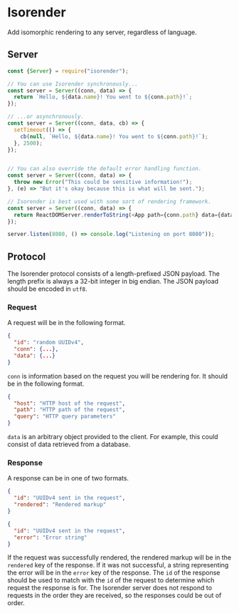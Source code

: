 # Isorender
Add isomorphic rendering to any server, regardless of language.

## Server
```javascript
const {Server} = require("isorender");

// You can use Isorender synchronously...
const server = Server((conn, data) => {
  return `Hello, ${data.name}! You went to ${conn.path}!`;
});

// ...or asynchronously.
const server = Server((conn, data, cb) => {
  setTimeout(() => {
    cb(null, `Hello, ${data.name}! You went to ${conn.path}!`);
  }, 2500);
});


// You can also override the default error handling function.
const server = Server((conn, data) => {
  throw new Error("This could be sensitive information!");
}, (e) => "But it's okay because this is what will be sent.");

// Isorender is best used with some sort of rendering framework.
const server = Server((conn, data) => {
  return ReactDOMServer.renderToString(<App path={conn.path} data={data} />);
});

server.listen(8080, () => console.log("Listening on port 8080"));
```

## Protocol
The Isorender protocol consists of a length-prefixed JSON payload. The length
prefix is always a 32-bit integer in big endian. The JSON payload should be
encoded in `utf8`.

### Request
A request will be in the following format.
```json
{
  "id": "random UUIDv4",
  "conn": {...},
  "data": {...}
}
```

`conn` is information based on the request you will be rendering for. It should
be in the following format.
```json
{
  "host": "HTTP host of the request",
  "path": "HTTP path of the request",
  "query": "HTTP query parameters"
}
```

`data` is an arbitrary object provided to the client. For example, this could
consist of data retrieved from a database.

### Response
A response can be in one of two formats.

```json
{
  "id": "UUIDv4 sent in the request",
  "rendered": "Rendered markup"
}
```

```json
{
  "id": "UUIDv4 sent in the request",
  "error": "Error string"
}
```

If the request was successfully rendered, the rendered markup will be in the
`rendered` key of the response. If it was not successful, a string representing
the error will be in the `error` key of the response. The `id` of the response
should be used to match with the `id` of the request to determine which request
the response is for. The Isorender server does not respond to requests in the
order they are received, so the responses could be out of order.
